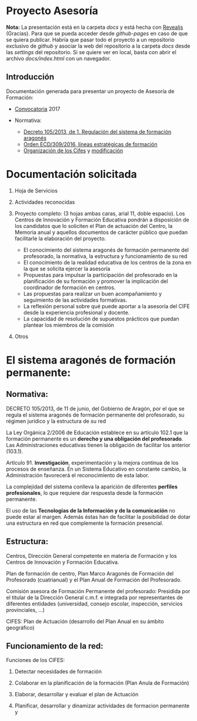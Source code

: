 # Proyecto Asesoría

**Nota:** La presentación está en la carpeta *docs* y está hecha con [Revealjs](https://revealjs.com/#/) (Gracias). Para que se pueda acceder desde *github-pages* en caso de que se quiera publicar. Habría que pasar todo el proyecto a un repositorio exclusivo de *github* y asociar la web del repositorio a la carpeta *docs* desde las *settings* del repositorio. Si se quiere ver en local, basta con abrir el archivo *docs/index.html* con un navegador.

## Introducción

Documentación generada para presentar un proyecto de Asesoría de Formación:

- [Convocatoria](http://www.boa.aragon.es/cgi-bin/EBOA/BRSCGI?CMD=VEROBJ&MLKOB=943630302828) 2017

- Normativa:
    * [Decreto 105/2013, de 1. Regulación del sistema de formación aragonés](http://www.boa.aragon.es/cgi-bin/EBOA/BRSCGI?CMD=VEROBJ&MLKOB=740020785757)
    * [Orden ECD/309/2016, líneas estratégicas de formación](http://www.boa.aragon.es/cgi-bin/EBOA/BRSCGI?CMD=VEROBJ&MLKOB=903092365555)
    * [Organización de los Cifes](http://www.educaragon.org/Files/Files/UserFiles/File/Formacion%20profesorado/publicar_Orden_Funcionamiento_CIFES.pdf) y [modificación](http://www.educaragon.org/FILES/Orden_Modificada_Organizaciony%20Funcionamiento_CIFEs.pdf)


# Documentación solicitada

1. Hoja de Servicios
2. Actividades reconocidas
3. Proyecto completo: (3 hojas ambas caras, arial 11, doble espacio). Los Centros de Innovación y Formación Educativa pondrán a disposición de los candidatos que lo soliciten el Plan de actuación del Centro, la Memoria anual y aquellos documentos de carácter público que puedan facilitarle la elaboración del proyecto.

   - El conocimiento del sistema aragonés de formación permanente del profesorado, la
     normativa, la estructura y funcionamiento de su red
   - El conocimiento de la realidad educativa de los centros de la zona en la que se solicita
     ejercer la asesoría
   - Propuestas para impulsar la participación del profesorado en la planificación de su formación
     y promover la implicación del coordinador de formación en centros.
   - Las propuestas para realizar un buen acompañamiento y seguimiento de las actividades
     formativas.
   - La reflexión personal sobre qué puede aportar a la asesoría del CIFE desde la experiencia
     profesional y docente.
   - La capacidad de resolución de supuestos prácticos que puedan plantear los miembros
     de la comisión

4. Otros

# El sistema aragonés de formación permanente:

## Normativa: 
DECRETO 105/2013, de 11 de junio, del Gobierno de Aragón, por el que se regula el sistema aragonés de formación permanente del profesorado, su régimen jurídico y la estructura de su red

La Ley Orgánica 2/2006 de Educación establece en su artículo 102.1 que la formación permanente es un **derecho y una obligación del profesorado**. Las Administraciones educativas tienen la obligación de facilitar los anterior (103.1).

Artículo 91. **Investigación**, experimentación y la mejora continua de los procesos de enseñanza. En un Sistema Educativo en constante cambio, la Administración favorecerá el reconocimiento de esta labor.

La complejidad del sistema conlleva la aparición de diferentes **perfiles profesionales**, lo que requiere dar respuesta desde la formación permanente.

El uso de las **Tecnologías de la Información y de la comunicación** no puede estar al margen. Además éstas han de facilitar la posibilidad de dotar una estructura en red que complemente la formación presencial.



## Estructura:

Centros, Dirección General competente en materia de Formación y los Centros de Innovación y Formación Educativa.

Plan de formación de centro, Plan Marco Aragonés de Formación del Profesorado (cuatrianual) y el Plan Anual de Formación del Profesorado.

Comisión asesora de Formación Permanente del profesorado: Presidida por el titular de la Dirección General c.m.f. e integrada por representantes de diferentes entidades (universidad, consejo escolar, inspección, servicios provinciales, ...)

CIFES: Plan de Actuación (desarrollo del Plan Anual en su ámbito geográfico)

## Funcionamiento de la red:

Funciones de los CIFES:

1. Detectar necesidades de formación

2. Colaborar en la planificación de la formación (Plan Anula de Formación)

3. Elaborar, desarrollar y evaluar el plan de Actuación

4. Planificar, desarrollar y dinamizar actividades de formacion permanente y 


